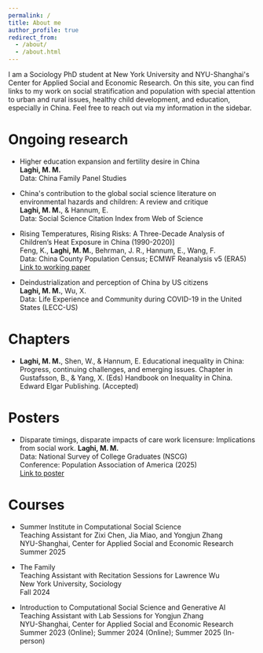 ```yaml
---
permalink: /
title: About me
author_profile: true
redirect_from: 
  - /about/
  - /about.html
---
```

I am a Sociology PhD student at New York University and NYU-Shanghai's Center for Applied Social and Economic Research. On this site, you can find links to my work on social stratification and population with special attention to urban and rural issues, healthy child development, and education, especially in China. Feel free to reach out via my information in the sidebar.

Ongoing research
======
* Higher education expansion and fertility desire in China  
**Laghi, M. M.**  
Data: China Family Panel Studies

* China's contribution to the global social science literature on environmental hazards and children: A review and critique  
**Laghi, M. M.**, & Hannum, E.  
Data: Social Science Citation Index from Web of Science  


* Rising Temperatures, Rising Risks: A Three-Decade Analysis of Children’s Heat Exposure in China (1990-2020)]  
Feng, K., **Laghi, M. M.**, Behrman, J. R., Hannum, E., Wang, F.  
Data: China County Population Census; ECMWF Reanalysis v5 (ERA5)  
[Link to working paper](https://szkaifeng.github.io/pdf/FengLBHWChinaChildrenHeat1990t2020.pdf)
  
  
* Deindustrialization and perception of China by US citizens    
**Laghi, M. M.**, Wu, X.  
Data: Life Experience and Community during COVID-19 in the United States (LECC-US)

**Chapters**
======
* **Laghi, M. M.**, Shen, W., & Hannum, E. Educational inequality in China: Progress, continuing challenges, and emerging issues. Chapter in Gustafsson, B., & Yang, X. (Eds) Handbook on Inequality in China. Edward Elgar Publishing. (Accepted)




**Posters**
======
* Disparate timings, disparate impacts of care work licensure: Implications from social work.
**Laghi, M. M.**  
Data: National Survey of College Graduates (NSCG)  
Conference: Population Association of America (2025)  
[Link to poster](https://drive.google.com/file/d/1u6iMiZSQ4DAZybjtP-E8GFgm4uXGFwPj/view?usp=drive_link)



**Courses**
======  
* Summer Institute in Computational Social Science  
Teaching Assistant for Zixi Chen, Jia Miao, and Yongjun Zhang  
NYU-Shanghai, Center for Applied Social and Economic Research  
Summer 2025

* The Family  
Teaching Assistant with Recitation Sessions for Lawrence Wu  
New York University, Sociology  
Fall 2024

* Introduction to Computational Social Science and Generative AI  
Teaching Assistant with Lab Sessions for Yongjun Zhang  
NYU-Shanghai, Center for Applied Social and Economic Research  
Summer 2023 (Online); Summer 2024 (Online); Summer 2025 (In-person)




